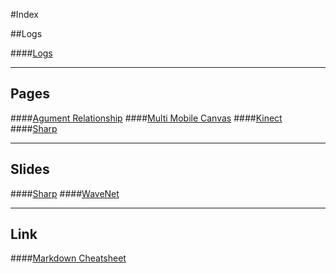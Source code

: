 #Index

##Logs

####[Logs](#!logs.md)

---

## Pages

####[Agument Relationship](#!pages/augmented-relationship.md)
####[Multi Mobile Canvas](#!pages/multi-mobile-canvas.md)
####[Kinect](#!pages/kinect.md)
####[Sharp](#!pages/sharp.md)

---

## Slides

####[Sharp](slides/#!sharp.md)
####[WaveNet](slides/#!wavenet.md)

---

## Link

####[Markdown Cheatsheet](https://github.com/adam-p/markdown-here/wiki/Markdown-Cheatsheet)